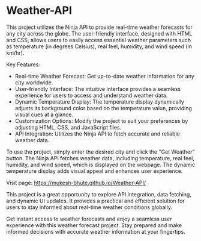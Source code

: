 # Weather-API

This project utilizes the Ninja API to provide real-time weather forecasts for any city across the globe. The user-friendly interface, designed with HTML and CSS, allows users to easily access essential weather parameters such as temperature (in degrees Celsius), real feel, humidity, and wind speed (in km/hr).

Key Features:

* Real-time Weather Forecast: Get up-to-date weather information for any city worldwide.
* User-friendly Interface: The intuitive interface provides a seamless experience for users to access and understand weather data.
* Dynamic Temperature Display: The temperature display dynamically adjusts its background color based on the temperature value, providing visual cues at a glance.
* Customization Options: Modify the project to suit your preferences by adjusting HTML, CSS, and JavaScript files.
* API Integration: Utilizes the Ninja API to fetch accurate and reliable weather data.

To use the project, simply enter the desired city and click the "Get Weather" button. The Ninja API fetches weather data, including temperature, real feel, humidity, and wind speed, which is displayed on the webpage. The dynamic temperature display adds visual appeal and enhances user experience.

Visit page: https://mukesh-bhute.github.io/Weather-API/

This project is a great opportunity to explore API integration, data fetching, and dynamic UI updates. It provides a practical and efficient solution for users to stay informed about real-time weather conditions globally.

Get instant access to weather forecasts and enjoy a seamless user experience with this weather forecast project. Stay prepared and make informed decisions with accurate weather information at your fingertips.
